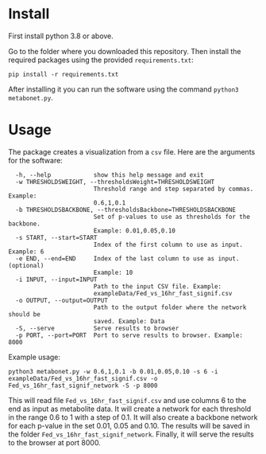 # Install
First install python 3.8 or above.

Go to the folder where you downloaded this repository. Then install the required packages using the provided `requirements.txt`:

```
pip install -r requirements.txt
```

After installing it you can run the software using the command `python3 metabonet.py`.

# Usage
The package creates a visualization from a `csv` file. Here are the arguments for the software:
```
  -h, --help            show this help message and exit
  -w THRESHOLDSWEIGHT, --thresholdsWeight=THRESHOLDSWEIGHT
                        Threshold range and step separated by commas. Example:
                        0.6,1,0.1
  -b THRESHOLDSBACKBONE, --thresholdsBackbone=THRESHOLDSBACKBONE
                        Set of p-values to use as thresholds for the backbone.
                        Example: 0.01,0.05,0.10
  -s START, --start=START
                        Index of the first column to use as input. Example: 6
  -e END, --end=END     Index of the last column to use as input. (optional)
                        Example: 10
  -i INPUT, --input=INPUT
                        Path to the input CSV file. Example:
                        exampleData/Fed_vs_16hr_fast_signif.csv
  -o OUTPUT, --output=OUTPUT
                        Path to the output folder where the network should be
                        saved. Example: Data
  -S, --serve           Serve results to browser
  -p PORT, --port=PORT  Port to serve results to browser. Example: 8000
```
Example usage:
```
python3 metabonet.py -w 0.6,1,0.1 -b 0.01,0.05,0.10 -s 6 -i exampleData/Fed_vs_16hr_fast_signif.csv -o Fed_vs_16hr_fast_signif_network -S -p 8000
```
This will read file `Fed_vs_16hr_fast_signif.csv` and use columns 6 to the end as input as metabolite data. It will create a network for each threshold in the range 0.6 to 1 with a step of 0.1. It will also create a backbone network for each p-value in the set 0.01, 0.05 and 0.10. The results will be saved in the folder `Fed_vs_16hr_fast_signif_network`. Finally, it will serve the results to the browser at port 8000.



